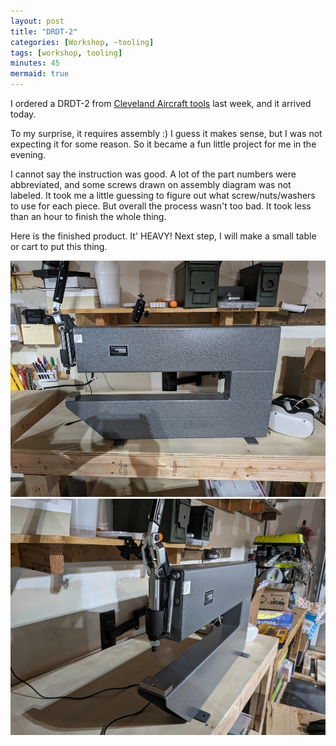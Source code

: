 ```yaml
---
layout: post
title: "DRDT-2"
categories: [Workshop, ~tooling]
tags: [workshop, tooling]
minutes: 45
mermaid: true
---
```


I ordered a DRDT-2 from [Cleveland Aircraft tools](https://www.cleavelandtool.com/products/compression-type-dimpling-tool?_pos=1&_sid=4b7447b08&_ss=r) last week, and it arrived today.

To my surprise, it requires assembly :) I guess it makes sense, but I was not expecting it for some reason. So it became a fun little project for me in the evening.

I cannot say the instruction was good. A lot of the part numbers were abbreviated, and some screws drawn on assembly diagram was not labeled. It took me a little guessing to figure out what screw/nuts/washers to use for each piece. But overall the process wasn't too bad. It took less than an hour to finish the whole thing.

Here is the finished product. It' HEAVY! Next step, I will make a small table or cart to put this thing.

![finished_tool_side](/assets/img/20231016/side.jpg)
![finished_tool_front](/assets/img/20231016/front.jpg)
